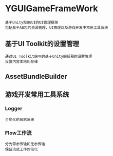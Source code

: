 # YGUIGameFrameWork
    基于Unity和UGUI的UI管理框架
    包括基于AB包的资源管理，UI管理以及游戏开发中常用工具系统

## 基于UI Toolkit的设置管理
    通过UI Toolkit编写的基于Unity编辑器的设置管理
    设置内容本地化存储

## AssetBundleBuilder

## 游戏开发常用工具系统
### Logger
    全局化的日志系统
### Flow工作流
    分为带参传输和无参传输
    保证流式工作的简化